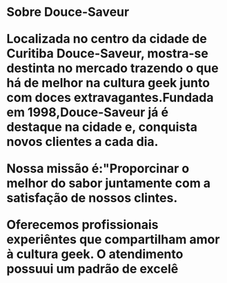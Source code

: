 <h1>Sobre Douce-Saveur

<p>Localizada no centro da cidade de Curitiba Douce-Saveur, mostra-se destinta no mercado trazendo o que há de melhor na cultura geek junto com doces extravagantes.Fundada em 1998,Douce-Saveur já é destaque na cidade e, conquista novos clientes a cada dia.

<p>Nossa missão é:"Proporcinar o melhor do sabor juntamente com a satisfação de nossos clintes.

<p>Oferecemos profissionais experiêntes que compartilham amor à cultura geek. O atendimento possuui um padrão de excelê


